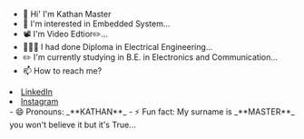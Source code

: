 - 👋 Hi' I'm Kathan Master
- 👀 I'm interested in Embedded System...
- 📽️ I'm Video Edtior✏️...
- 👨🏻‍🎓 I had done Diploma in Electrical Engineering...
- ✏️ I'm currently studying in B.E. in Electronics and Communication...
- 📫 How to reach me?
<li>
  <a href="https://www.linkedin.com/in/kathan-master">LinkedIn</a>
</li>
<li>
  <a href="https://instagram.com/_master_kathan_">Instagram</a>
</li>
- 😄 Pronouns: _**KATHAN**_
- ⚡ Fun fact: My surname is _**MASTER**_ you won't believe it but it's True...
